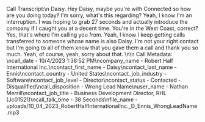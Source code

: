 Call Transcript:\n Daisy. Hey Daisy, maybe you're with Connected so how are you doing today? I'm sorry, what's this regarding? Yeah, I know I'm an interruption. I was hoping to grab 27 seconds and actually introduce the company if I caught you at a decent time. You're in the West Coast, correct? Yes, that's where I'm calling you from. Yeah, I know I keep getting calls transferred to someone whose name is also Daisy. I'm not your right contact but I'm going to all of them know that you gave them a call and thank you so much. Yeah, of course, yeah, sorry about that. \n\n Call Metadata: \ncall_date - 10/4/2023 1:38:52 PM\ncompany_name - Robert Half International Inc.\ncontact_first_name - Daisy\ncontact_last_name - Ennis\ncontact_country - United States\ncontact_job_industry - Software\ncontact_job_level - Director\ncontact_status - Contacted - Disqualified\ncall_disposition - Wrong Lead Name\nuser_name - Nathan Merrill\ncontact_job_title - Business Development Director, RHL (Jc01521)\ncall_talk_time - 38 Seconds\nfile_name - uploads/10_04_2023_RobertHalfInternationalInc._D_Ennis_WrongLeadName.mp3
